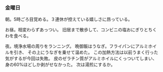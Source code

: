### 金曜日

朝。5時ごろ目覚める。３連休が控えている嬉しさに昂っている。

お昼。相変わらずあっつい。
旧居まで散歩して、コンビニの塩おにぎりとちくわを食べる。

夜。境浄水場の周りをランニング。
晩御飯はうなぎ。フライパンにアルミホイルを引き、
その上にうなぎを乗せて温めた。
この加熱方法は以前うまく行った気がするが今回は失敗。
皮のゼラチン質がアルミホイルにくっついてしまい、
身の60%ほどしか剥がせなかった。
次は湯煎にするか。